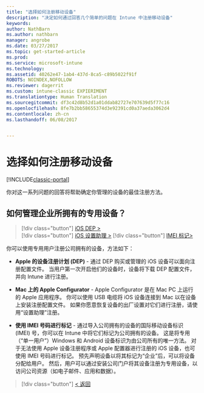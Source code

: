 ```yaml
---
title: "选择如何注册移动设备"
description: "决定如何通过回答几个简单的问题在 Intune 中注册移动设备"
keywords: 
author: NathBarn
ms.author: nathbarn
manager: angrobe
ms.date: 03/27/2017
ms.topic: get-started-article
ms.prod: 
ms.service: microsoft-intune
ms.technology: 
ms.assetid: 40262e47-1ab4-437d-8ca5-c89b5022f91f
ROBOTS: NOINDEX,NOFOLLOW
ms.reviewer: dagerrit
ms.custom: intune-classic EXPIERIMENT
ms.translationtype: Human Translation
ms.sourcegitcommit: df3c42d8b52d1a01ddab82727e707639d5f77c16
ms.openlocfilehash: 8fe7b2bb58655374d3e92391cd0a37aeda3062d4
ms.contentlocale: zh-cn
ms.lasthandoff: 06/08/2017


---
```

# <a name="choose-how-to-enroll-mobile-devices"></a>选择如何注册移动设备

[!INCLUDE[classic-portal](../includes/classic-portal.md)]

你对这一系列问题的回答将帮助确定你管理的设备的最佳注册方法。

## <a name="how-will-you-manage-dedicated-corporate-owned-devices"></a>**如何管理企业所拥有的专用设备？**

  > [!div class="button"]
[iOS DEP >](/intune-classic/deploy-use/ios-device-enrollment-program-in-microsoft-intune)  
> [!div class="button"]
[iOS 设置助理 >](/intune-classic/deploy-use/ios-setup-assistant-enrollment-in-microsoft-intune)
> [!div class="button"]
[IMEI 标记>](/intune-classic/deploy-use/specify-corporate-owned-devices-with-international-mobile-equipment-identity-imei-numbers)

  你可以使用专用用户注册公司拥有的设备，方法如下：

  - **Apple 的设备注册计划 (DEP)** - 通过 DEP 购买或管理的 iOS 设备可以面向注册配置文件。 当用户第一次开启他们的设备时，设备将下载 DEP 配置文件，并向 Intune 进行注册。

  - **Mac 上的 Apple Configurator** - Apple Configurator 是在 Mac PC 上运行的 Apple 应用程序。 你可以使用 USB 电缆将 iOS 设备连接到 Mac 以在设备上安装注册配置文件。 如果你愿意恢复设备的出厂设置对它们进行注册，请使用“设置助理”注册。

  - **使用 IMEI 号码进行标记** - 通过导入公司拥有的设备的国际移动设备标识 (IMEI) 号，你可以在 Intune 中将它们标记为公司拥有的设备。 这是将专用（“单一用户”）Windows 和 Android 设备标识为由公司所有的唯一方法。 对于无法使用 Apple 设备注册程序或 Apple 配置器进行注册的 iOS 设备，也可使用 IMEI 号码进行标记。 预先声明设备以将其标记为“企业”后，可以将设备分配给用户。 然后，用户可以通过安装公司门户将其设备注册为专用设备，以访问公司资源（如电子邮件、应用和数据）。

> [!div class="button"]
[< 返回](choose-how-to-enroll-devices3.md)

